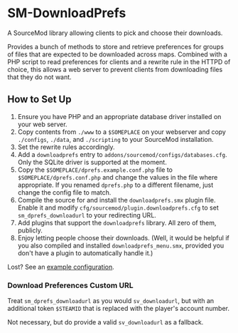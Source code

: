 # SM-DownloadPrefs
A SourceMod library allowing clients to pick and choose their downloads.

Provides a bunch of methods to store and retrieve preferences for groups of files that are expected to be downloaded across maps.
Combined with a PHP script to read preferences for clients and a rewrite rule in the HTTPD of choice, this allows a web server to prevent clients from downloading files that they do not want.

## How to Set Up
1.  Ensure you have PHP and an appropriate database driver installed on your web server.
2.  Copy contents from `./www` to a `$SOMEPLACE` on your webserver and copy `./configs`, `./data`, and `./scripting` to your SourceMod installation.
3.  Set the rewrite rules accordingly.
4.  Add a `downloadprefs` entry to `addons/sourcemod/configs/databases.cfg`.  Only the SQLite driver is supported at the moment.
5.  Copy the `$SOMEPLACE/dprefs.example.conf.php` file to `$SOMEPLACE/dprefs.conf.php` and change the values in the file where appropriate.  If you renamed `dprefs.php` to a different filename, just change the config file to match.
6.  Compile the source for and install the `downloadprefs.smx` plugin file.  Enable it and modify `cfg/sourcemod/plugin.downloadprefs.cfg` to set `sm_dprefs_downloadurl` to your redirecting URL.
7.  Add plugins that support the `downloadprefs` library.  All zero of them, publicly.
8.  Enjoy letting people choose their downloads.  (Well, it would be helpful if you also compiled and installed `downloadprefs_menu.smx`, provided you don't have a plugin to automatically handle it.)

Lost?  See an [example configuration](https://github.com/nosoop/SM-DownloadPrefs/wiki/Sample-Configuration).

### Download Preferences Custom URL
Treat `sm_dprefs_downloadurl` as you would `sv_downloadurl`, but with an additional token `$STEAMID` that is replaced with the player's account number.

Not necessary, but do provide a valid `sv_downloadurl` as a fallback.
